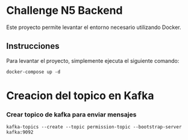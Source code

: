 # Challenge N5 Backend

Este proyecto permite levantar el entorno necesario utilizando Docker.

## Instrucciones

Para levantar el proyecto, simplemente ejecuta el siguiente comando:

```
docker-compose up -d
```
# Creacion del topico en Kafka            
### Crear topico de kafka para enviar mensajes
```
kafka-topics --create --topic permission-topic --bootstrap-server kafka:9092
```
